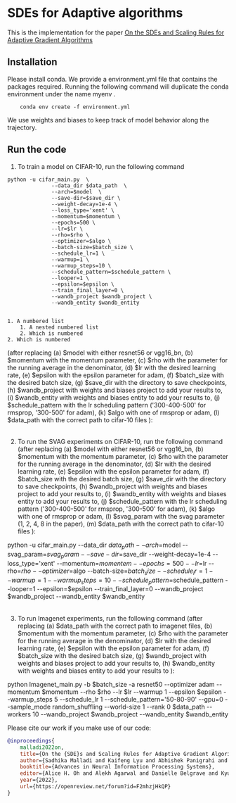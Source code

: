# SDEs for Adaptive algorithms

This is the implementation for the paper [On the SDEs and Scaling Rules for Adaptive Gradient Algorithms](https://arxiv.org/abs/2205.10287)


## Installation
Please install conda. We provide a environment.yml file that contains the packages required. Running the following command will duplicate the conda environment under the name myenv .
```
    conda env create -f environment.yml
```
We use weights and biases to keep track of model behavior along the trajectory.




## Run the code

1. To train a model on CIFAR-10, run the following command 
```
python -u cifar_main.py  \
              --data_dir $data_path  \
              --arch=$model  \
              --save-dir=$save_dir \
              --weight-decay=1e-4 \
              --loss_type='xent' \
              --momentum=$momentum \
              --epochs=500 \
              --lr=$lr \
              --rho=$rho \
              --optimizer=$algo \
              --batch-size=$batch_size \
              --schedule_lr=1 \
              --warmup=1 \
              --warmup_steps=10 \
              --schedule_pattern=$schedule_pattern \
              --looper=1 \
              --epsilon=$epsilon \
              --train_final_layer=0 \
              --wandb_project $wandb_project \
              --wandb_entity $wandb_entity
```
~~~

1. A numbered list
    1. A nested numbered list
    2. Which is numbered
2. Which is numbered

~~~

(after replacing (a) $model with either resnet56 or vgg16_bn, (b) $momentum with the momentum parameter, (c) $rho with the parameter for the running average in the denominator, (d) $lr with the desired learning rate, (e) $epsilon with the epsilon parameter for adam, (f) $batch_size with the desired batch size, (g) $save_dir with the directory to save checkpoints, (h) $wandb_project with weights and biases project to add your results to, (i) $wandb_entity with weights and biases entity to add your results to, (j) $schedule_pattern with the lr scheduling pattern ('300-400-500' for rmsprop, '300-500' for adam), (k) $algo with one of rmsprop or adam, (l) $data_path with the correct path to cifar-10 files ):





######
2. To run the SVAG experiments on CIFAR-10, run the following command (after replacing (a) $model with either resnet56 or vgg16_bn, (b) $momentum with the momentum parameter, (c) $rho with the parameter for the running average in the denominator, (d) $lr with the desired learning rate, (e) $epsilon with the epsilon parameter for adam, (f) $batch_size with the desired batch size, (g) $save_dir with the directory to save checkpoints, (h) $wandb_project with weights and biases project to add your results to, (i) $wandb_entity with weights and biases entity to add your results to, (j) $schedule_pattern with the lr scheduling pattern ('300-400-500' for rmsprop, '300-500' for adam), (k) $algo with one of rmsprop or adam, (l) $svag_param with the svag parameter (1, 2, 4, 8 in the paper), (m) $data_path with the correct path to cifar-10 files ):


python -u cifar_main.py --data_dir $data_path --arch=$model --svag_param=$svag_param  --save-dir=$save_dir  --weight-decay=1e-4 --loss_type='xent' --momentum=$momentem --epochs=500 --lr=$lr --rho=$rho --optimizer=$algo --batch-size=$batch_size --schedule_lr=1 --warmup=1 --warmup_steps=10 --schedule_pattern=$schedule_pattern --looper=1 --epsilon=$epsilon --train_final_layer=0  --wandb_project $wandb_project --wandb_entity $wandb_entity



######
3. To run Imagenet experiments, run the following command (after replacing (a) $data_path with the correct path to imagenet files, (b) $momentum with the momentum parameter, (c) $rho with the parameter for the running average in the denominator, (d) $lr with the desired learning rate, (e) $epsilon with the epsilon parameter for adam, (f) $batch_size with the desired batch size, (g) $wandb_project with weights and biases project to add your results to, (h) $wandb_entity with weights and biases entity to add your results to ):

python Imagenet_main.py -b $batch_size -a resnet50 --optimizer adam --momentum $momentum --rho $rho --lr $lr --warmup 1 --epsilon $epsilon --warmup_steps 5 --schedule_lr 1 --schedule_pattern='50-80-90' --gpu=0 --sample_mode random_shuffling --world-size 1 --rank 0 $data_path --workers 10 --wandb_project $wandb_project --wandb_entity $wandb_entity



Please cite our work if you make use of our code:

```bibtex
@inproceedings{
    malladi2022on,
    title={On the {SDE}s and Scaling Rules for Adaptive Gradient Algorithms},
    author={Sadhika Malladi and Kaifeng Lyu and Abhishek Panigrahi and Sanjeev Arora},
    booktitle={Advances in Neural Information Processing Systems},
    editor={Alice H. Oh and Alekh Agarwal and Danielle Belgrave and Kyunghyun Cho},
    year={2022},
    url={https://openreview.net/forum?id=F2mhzjHkQP}
}
```

